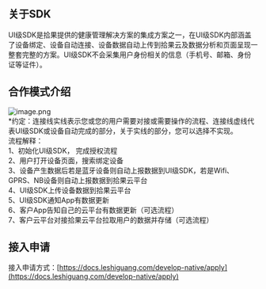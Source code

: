 <a name="SXXrH"></a>
## 关于SDK
UI级SDK是拾果提供的健康管理解决方案的集成方案之一，在UI级SDK内部涵盖了设备绑定、设备自动连接、设备数据自动上传到拾果云及数据分析和页面呈现一整套完整的方案。UI级SDK不会采集用户身份相关的信息（手机号、邮箱、身份证等证件）。<br />

<a name="54RnH"></a>
## 合作模式介绍
![image.png](https://cdn.nlark.com/yuque/0/2021/png/265997/1616570476413-402a0c43-c4ff-46b4-80b3-1cca35e72b0a.png#align=left&display=inline&height=489&margin=%5Bobject%20Object%5D&name=image.png&originHeight=489&originWidth=698&size=47236&status=done&style=none&width=698)<br />*约定：连接线实线表示您或您的用户需要对接或需要操作的流程、连接线虚线代表UI级SDK或设备自动完成的部分，关于实线的部分，您可以选择不实现。<br />流程解释：<br />1、初始化UI级SDK， 完成授权流程<br />2、用户打开设备页面，搜索绑定设备<br />3、设备产生数据后若是蓝牙设备则自动上报数据到UI级SDK，若是Wifi、GPRS、NB设备则自动上报数据到拾果云平台<br />4、UI级SDK上传设备数据到拾果云平台<br />5、UI级SDK通知App有数据更新<br />6、客户App告知自己的云平台有数据更新（可选流程）<br />7、客户云平台对接拾果云平台拉取用户的数据并存储（可选流程）<br />

<a name="nVmzg"></a>
## 接入申请
接入申请方式：[https://docs.leshiguang.com/develop-native/apply](https://docs.leshiguang.com/develop-native/apply)<br />[<br />](https://docs.leshiguang.com/dev-ios/bluetooth/releaselog)

